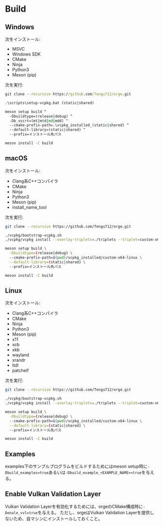 # Build

## Windows

次をインストール:

- MSVC
- Windows SDK
- CMake
- Ninja
- Python3
- Meson (pip)

次を実行:

```bat
git clone --recursive https://github.com/Tengu712/orge.git

.\scripts\setup-vcpkg.bat (static|shared)

meson setup build ^
  -Dbuildtype=(release|debug) ^
  -Db_vscrt=(mt|mtd|md|mdd) ^
  --cmake-prefix-path=.\vcpkg_installed_(static|shared) ^
  --default-library=(static|shared) ^
  --prefix=インストール先パス

meson install -C build
```

## macOS

次をインストール:

- Clang系C++コンパイラ
- CMake
- Ninja
- Python3
- Meson (pip)
- install_name_tool

次を実行:

```sh
git clone --recursive https://github.com/Tengu712/orge.git

./vcpkg/bootstrap-vcpkg.sh
./vcpkg/vcpkg install --overlay-triplets=./triplets --triplet=custom-x64-linux

meson setup build \
  -Dbuildtype=(release|debug) \
  --cmake-prefix-path=$(pwd)/vcpkg_installed/custom-x64-linux \
  --default-library=(static|shared) \
  --prefix=インストール先パス

meson install -C build
```

## Linux

次をインストール:

- Clang系C++コンパイラ
- CMake
- Ninja
- Python3
- Meson (pip)
- x11
- xcb
- xkb
- wayland
- xrandr
- ltdl
- patchelf

次を実行:

```sh
git clone --recursive https://github.com/Tengu712/orge.git

./vcpkg/bootstrap-vcpkg.sh
./vcpkg/vcpkg install --overlay-triplets=./triplets --triplet=custom-x64-linux

meson setup build \
  -Dbuildtype=(release|debug) \
  --cmake-prefix-path=$(pwd)/vcpkg_installed/custom-x64-linux \
  --default-library=(static|shared) \
  --prefix=インストール先パス

meson install -C build
```

## Examples

examples下のサンプルプログラムをビルドするためにはmeson setup時に`-Dbuild_examples=true`あるいは`-Dbuild_example_<EXAMPLE_NAME>=true`を与える。

## Enable Vulkan Validation Layer

Vulkan Validation Layerを有効化するためには、orgeのCMake構成時に`-Denale_vvl=true`を与える。
ただし、orgeはVulkan Validation Layerを提供しないため、自マシンにインストールしておくこと。
